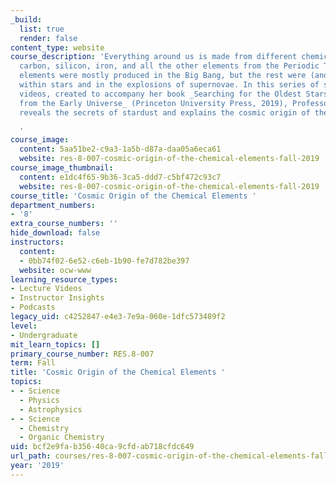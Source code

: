 ```yaml
---
_build:
  list: true
  render: false
content_type: website
course_description: 'Everything around us is made from different chemical elements:
  carbon, silicon, iron, and all the other elements from the Periodic Table. The lighter
  elements were mostly produced in the Big Bang, but the rest were (and are) formed
  within stars and in the explosions of supernovae. In this series of short lecture
  videos, created to accompany her book _Searching for the Oldest Stars: Ancient Relics
  from the Early Universe_ (Princeton University Press, 2019), Professor Anna Frebel
  reveals the secrets of stardust and explains the cosmic origin of the elements.

  '
course_image:
  content: 5aa51be2-c9a3-1a5b-d87a-daa05a6eca61
  website: res-8-007-cosmic-origin-of-the-chemical-elements-fall-2019
course_image_thumbnail:
  content: e1dc4f65-9b36-3ca5-ddd7-c5bf472c93c7
  website: res-8-007-cosmic-origin-of-the-chemical-elements-fall-2019
course_title: 'Cosmic Origin of the Chemical Elements '
department_numbers:
- '8'
extra_course_numbers: ''
hide_download: false
instructors:
  content:
  - 0bb74f02-6e52-c6eb-1b90-fe7d782be397
  website: ocw-www
learning_resource_types:
- Lecture Videos
- Instructor Insights
- Podcasts
legacy_uid: c4252847-e4e3-7e9a-060e-1dfc573489f2
level:
- Undergraduate
mit_learn_topics: []
primary_course_number: RES.8-007
term: Fall
title: 'Cosmic Origin of the Chemical Elements '
topics:
- - Science
  - Physics
  - Astrophysics
- - Science
  - Chemistry
  - Organic Chemistry
uid: bcf2e9fa-b356-40ca-9cfd-ab718cfdc649
url_path: courses/res-8-007-cosmic-origin-of-the-chemical-elements-fall-2019
year: '2019'
---
```

